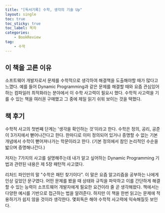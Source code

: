 ```yaml
---
title: "[독서기록] 수학, 생각의 기술 Up"
layout: single
toc: true
toc_sticky: true
toc_label: 목차
categories:
    - BookReview
tag:
    - 수학
---
```


## 이 책을 고른 이유
소프트웨어 개발자로서 문제를 수학적으로 생각하여 해결책을 도출해야할 때가 많다고 느꼈다. 예를 들어 Dynamic Programming과 같은 문제를 해결할 때와 요즘 관심있어하는 컴파일러 최적화라는 분야에서 이 수학 사고력이 필요시 했다. 수학적 사고력을 기를 수 있는 책을 여러권 구매했고 그 중에 제일 읽기 쉬워 보이는 것을 택했다. 


## 책 후기

수학적 사고의 첫번째 단계는 '생각을 확인하는 것'이라고 한다. 수학은 정의, 공리, 공준 이 3가지에서 뻗어나간다고 한다. 한마디로 이미 정의되어 있거나 증명할 수 없는 기본 개념에서 수학이 뻗어져나가는 학문이라고 한다. (기본 정의에서 참인 논리적인 수순을 밟으며 증명해나간다.)

저자는 7가지의 사고를 설명해주는데 내가 알고 싶어하는 Dynamic Programming 기법과 관련된 내용은 제 5장 패턴적 사고였다. 

리처드 파인만의 말 "수학은 패턴 찾기이다". 이 말은 요즘 알고리즘을 공부하는 나에게 인상 깊었던 문구였다. 어떤 문제를 봤을 때 상태와 규칙을 파악하고 이를 간단하게 해결할 수 있는 능력이 소프트웨어 개발자에게 필요한 요건이라 줄 곧 생각해왔다. 책에서는 다양한 예시를 기반으로 접근하는 법을 알려준다. 하지만 이 책을 한번 읽고는 문제에 적용하기가 쉽지 않을 것이라 생각한다. 몇회독은 해야 수학적 사고력에 익숙해질듯 보인다.